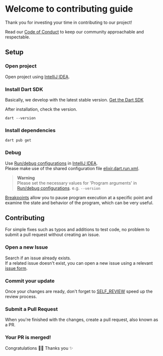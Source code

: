 # Welcome to contributing guide

Thank you for investing your time in contributing to our project!

Read our [Code of Conduct] to keep our community approachable and respectable.

## Setup

### Open project

Open project using [IntelliJ IDEA].

### Install Dart SDK

Basically, we develop with the latest stable version. [Get the Dart SDK]

After installation, check the version.

```shell
dart --version
```

### Install dependencies 

```shell
dart pub get
```

### Debug

Use [Run/debug configurations] in [IntelliJ IDEA].\
Please make use of the shared configuration file [elixir.dart.run.xml].

> **Warning**\
> Please set the necessary values for 'Program arguments' in [Run/debug configurations].
> e.g. `--version`

[Breakpoints] allow you to pause program execution at a specific point and examine the state and behavior of the program, which can be very useful.

## Contributing

For simple fixes such as typos and additions to test code, no problem to submit a pull request without creating an issue.

### Open a new Issue

Search if an issue already exists.\
If a related issue doesn't exist, you can open a new issue using a relevant [issue form].


### Commit your update

Once your changes are ready, don't forget to [SELF_REVIEW] speed up the review process.

### Submit a Pull Request

When you're finished with the changes, create a pull request, also known as a PR.

### Your PR is merged!

Congratulations 🎉🎉 Thanks you ✨

<!-- Links -->
[Code of Conduct]: ../CODE_OF_CONDUCT.md
[IntelliJ IDEA]: https://www.jetbrains.com/idea
[Get the Dart SDK]: https://dart.dev/get-dart
[Run/debug configurations]: https://www.jetbrains.com/help/idea/run-debug-configuration.html
[elixir.dart.run.xml]: ../../.run/elixir.dart.run.xml
[Breakpoints]: https://pleiades.io/help/idea/using-breakpoints.html
[issue form]: https://github.com/blendthink/elixir/issues/new/choose
[SELF_REVIEW]: SELF_REVIEW.md
